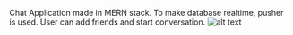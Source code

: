 Chat Application made in MERN stack. To make database realtime, pusher is used. User can add friends and start conversation. 
![alt text](https://drive.google.com/file/d/1soXTXSmgmda6o39cYMXwWJJ1EHRpmFpo/view?usp=sharing)
